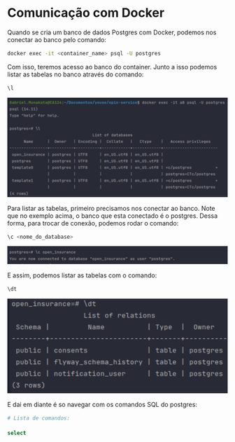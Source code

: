 
# Comunicação com Docker

Quando se cria um banco de dados Postgres com Docker, podemos nos conectar ao banco pelo comando:

```bash
docker exec -it <container_name> psql -U postgres
```

Com isso, teremos acesso ao banco do container. Junto a isso podemos listar as tabelas no banco através do comando:

```bash
\l
```

![alt text](/teoria/images/image.png)


Para listar as tabelas, primeiro precisamos nos conectar ao banco. Note que no exemplo acima, o banco que esta conectado é o postgres.
Dessa forma, para trocar de conexão, podemos rodar o comando:

```bash
\c <nome_do_database>
```

![alt text](image.png)

E assim, podemos listar as tabelas com o comando:

```bash
\dt 
```

![alt text](image-1.png)

E dai em diante é so navegar com os comandos SQL do postgres:

```bash
# Lista de comandos:

select 
```